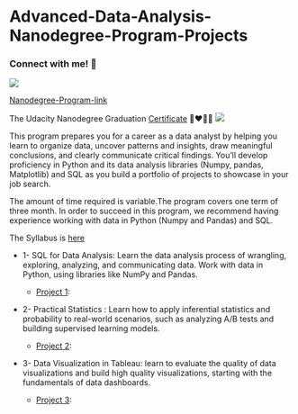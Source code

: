 # Advanced-Data-Analysis-Nanodegree-Program-Projects

### Connect with me! 💼
[<img src="https://img.shields.io/badge/linkedin-%230077B5.svg?&style=for-the-badge&logo=linkedin&logoColor=white" />](https://www.linkedin.com/in/abdallah-el-sawy/)


[Nanodegree-Program-link](https://www.udacity.com/course/data-analyst-nanodegree--nd002?utm_source=gsem_brand&utm_medium=ads_r&utm_campaign=12907727449_c&utm_term=121152419906&utm_keyword=%2Bnanodegree%20%2Bdata%20%2Banalysis_b&gclid=CjwKCAiAprGRBhBgEiwANJEY7Hs25KGK_zCyA6Hr5fiy0Jfjjy_V_GW1Th2BkziH5Cc2S5YUjREhahoCOEoQAvD_BwE)

The Udacity Nanodegree Graduation [Certificate](https:) 🥰❤️🧑‍🎓
![](Graduation_Certificate.jpg)




This program prepares you for a career as a data analyst by helping you learn to organize data, uncover patterns and insights, draw meaningful conclusions, and clearly communicate critical findings. You’ll develop proficiency in Python and its data analysis libraries (Numpy, pandas, Matplotlib) and SQL as you build a portfolio of projects to showcase in your job search. 

The amount of time required is variable.The program covers one term of three month. In order to succeed in this program, we recommend having experience working with data in Python (Numpy and Pandas) and SQL.

The Syllabus is [here](https://d20vrrgs8k4bvw.cloudfront.net/documents/en-US/nd002-syllabus_2018-June_v9.pdf)

- 1-  SQL for Data Analysis:
Learn the data analysis process of wrangling, exploring, analyzing, and communicating data. Work with data in
Python, using libraries like NumPy and Pandas.
    * [Project 1](https://github.com/abdallah-elsawy/Advanced-Data-Analysis-Nanodegree-Program-Projects/tree/main/1-%20Query%20a%20Digital%20Music%20Store%20Database):  

- 2-  Practical Statistics :
Learn how to apply inferential statistics and probability to real-world scenarios, such as analyzing A/B tests
and building supervised learning models.
    * [Project 2](https://github.com/abdallah-elsawy/Advanced-Data-Analysis-Nanodegree-Program-Projects/tree/main/2-%20Analyze%20A-B%20Test-Results):  

- 3- Data Visualization in Tableau: 
learn to evaluate the quality of data visualizations and build high quality visualizations, starting with the fundamentals of data dashboards.
    * [Project 3](https://github.com/abdallah-elsawy/Advanced-Data-Analysis-Nanodegree-Program-Projects/tree/main/3-%20Data%20Visualization%20project%20using%20Tableau):  


